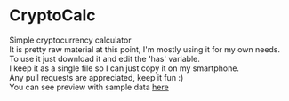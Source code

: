 # CryptoCalc
Simple cryptocurrency calculator <br />
It is pretty raw material at this point, I'm mostly using it for my own needs. <br />
To use it just download it and edit the 'has' variable. <br />
I keep it as a single file so I can just copy it on my smartphone. <br />
Any pull requests are appreciated, keep it fun :) <br />
You can see preview with sample data [here](http://htmlpreview.github.io/?https://github.com/gtachev/CryptoCalc/blob/master/crypto-calc.html)
